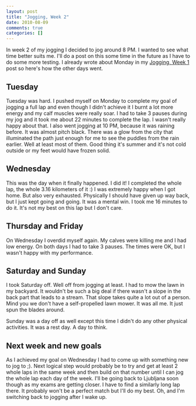 ```yaml
---
layout: post
title: "Jogging, Week 2"
date: 2010-08-09
comments: true
categories: []
---
```


In week 2 of my jogging I decided to jog around 8 PM. I wanted to see what time better suits me. I'll do a post on this some time in the future as I have to do some more testing. I already wrote about Monday in my [Jogging, Week 1][jogging-week1] post so here's how the other days went.

## Tuesday

Tuesday was hard. I pushed myself on Monday to complete my goal of jogging a full lap and even though I didn't achieve it I burnt a lot more energy and my calf muscles were really soar. I had to take 3 pauses during my jog and it took me about 22 minutes to complete the lap. I wasn't really happy about that. I also went jogging at 10 PM, because it was raining before. It was almost pitch black. There was a glow from the city that illuminated the path just enough for me to see the puddles from the rain earlier. Well at least most of them. Good thing it's summer and it's not cold outside or my feet would have frozen solid.

## Wednesday

This was the day when it finally happened. I did it! I completed the whole lap, the whole 3.16 kilometers of it :) I was extremely happy when I got home. But also very exhausted. Physically I should have given up way back, but I just kept going and going. It was a mental win. I took me 16 minutes to do it. It's not my best on this lap but I don't care.

## Thursday and Friday

On Wednesday I overdid myself again. My calves were killing me and I had low energy. On both days I had to take 3 pauses. The times were OK, but I wasn't happy with my performance.

## Saturday and Sunday

I took Saturday off. Well off from jogging at least. I had to mow the lawn in my backyard. It wouldn't be such a big deal if there wasn't a slope in the back part that leads to a stream. That slope takes quite a lot out of a person. Mind you we don't have a self-propelled lawn mower. It was all me. It just spun the blades around.

Sunday was a day off as well except this time I didn't do any other physical activities. It was a rest day. A day to think.

## Next week and new goals

As I achieved my goal on Wednesday I had to come up with something new to jog to ;). Next logical step would probably be to try and get at least 2 whole laps in the same week and then build on that number until I can jog the whole lap each day of the week. I'll be going back to Ljubljana soon though as my exams are getting closer. I have to find a similarly long lap there. It probably won't be a perfect match but I'll do my best. Oh, and I'm switching back to jogging after I wake up.

[jogging-week1]: /blog/jogging-week-1 "Jogging, Week 1"
